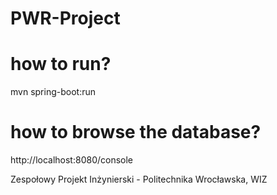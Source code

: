 # PWR-Project

# how to run?
mvn spring-boot:run

# how to browse the database?
http://localhost:8080/console

Zespołowy Projekt Inżynierski - Politechnika Wrocławska, WIZ
